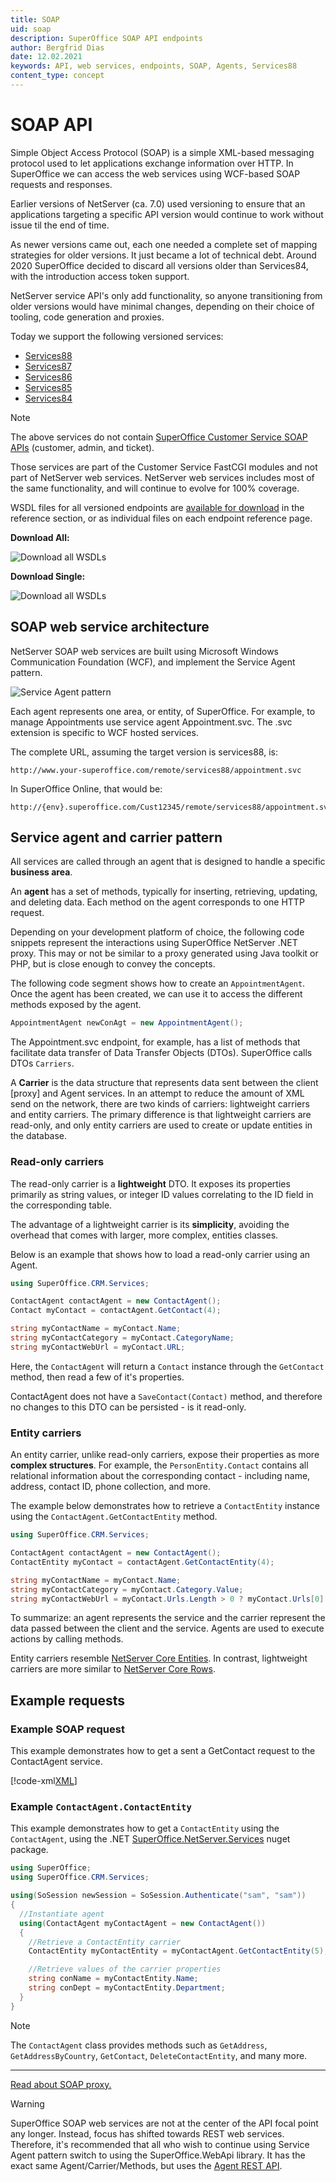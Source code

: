 ```yaml
---
title: SOAP
uid: soap
description: SuperOffice SOAP API endpoints
author: Bergfrid Dias
date: 12.02.2021
keywords: API, web services, endpoints, SOAP, Agents, Services88
content_type: concept
---
```


# SOAP API

Simple Object Access Protocol (SOAP) is a simple XML-based messaging protocol used to let applications exchange information over HTTP. In SuperOffice we can access the web services using WCF-based SOAP requests and responses.

Earlier versions of NetServer (ca. 7.0) used versioning to ensure that an applications targeting a specific API version would continue to work without issue til the end of time.

As newer versions came out, each one needed a complete set of mapping strategies for older versions. It just became a lot of technical debt. Around 2020 SuperOffice decided to discard all versions older than Services84, with the introduction access token support.

NetServer service API's only add functionality, so anyone transitioning from older versions would have minimal changes, depending on their choice of tooling, code generation and proxies.

Today we support the following versioned services:

* [Services88][1]
* [Services87][2]
* [Services86][3]
* [Services85][4]
* [Services84][5]

> [!NOTE]
> The above services do not contain [SuperOffice Customer Service SOAP APIs][6] (customer, admin, and ticket).
>
> Those services are part of the Customer Service FastCGI modules and not part of NetServer web services. NetServer web services includes most of the same functionality, and will continue to evolve for 100% coverage.

WSDL files for all versioned endpoints are [available for download][8] in the reference section, or as individual files on each endpoint reference page.

**Download All:**

![Download all WSDLs][wsdl-all]

**Download Single:**

![Download all WSDLs][wsdl-single]

## SOAP web service architecture

NetServer SOAP web services are built using Microsoft Windows Communication Foundation (WCF), and implement the Service Agent pattern.

![Service Agent pattern][service-agent]

Each agent represents one area, or entity, of SuperOffice. For example, to manage Appointments use service agent Appointment.svc. The .svc extension is specific to WCF hosted services.

The complete URL, assuming the target version is services88, is:

```http
http://www.your-superoffice.com/remote/services88/appointment.svc
```

In SuperOffice Online, that would be:

```http
http://{env}.superoffice.com/Cust12345/remote/services88/appointment.svc
```

## Service agent and carrier pattern

All services are called through an agent that is designed to handle a specific **business area**.

An **agent** has a set of methods, typically for inserting, retrieving, updating, and deleting data. Each method on the agent corresponds to one HTTP request.

Depending on your development platform of choice, the following code snippets represent the interactions using SuperOffice NetServer .NET proxy. This may or not be similar to a proxy generated using Java toolkit or PHP, but is close enough to convey the concepts.

The following code segment shows how to create an `AppointmentAgent`. Once the agent has been created, we can use it to access the different methods exposed by the agent.

```csharp
AppointmentAgent newConAgt = new AppointmentAgent();
```

The Appointment.svc endpoint, for example, has a list of methods that facilitate data transfer of Data Transfer Objects (DTOs). SuperOffice calls DTOs `Carriers`.

A **Carrier** is the data structure that represents data sent between the client [proxy] and Agent services. In an attempt to reduce the amount of XML send on the network, there are two kinds of carriers: lightweight carriers and entity carriers. The primary difference is that lightweight carriers are read-only, and only entity carriers are used to create or update entities in the database.

### Read-only carriers

The read-only carrier is a **lightweight** DTO. It exposes its properties primarily as string values, or integer ID values correlating to the ID field in the corresponding table.

The advantage of a lightweight carrier is its **simplicity**, avoiding the overhead that comes with larger, more complex, entities classes.

Below is an example that shows how to load a read-only carrier using an Agent.

```csharp
using SuperOffice.CRM.Services;

ContactAgent contactAgent = new ContactAgent();
Contact myContact = contactAgent.GetContact(4);

string myContactName = myContact.Name;
string myContactCategory = myContact.CategoryName;
string myContactWebUrl = myContact.URL;
```

Here, the `ContactAgent` will return a `Contact` instance through the `GetContact` method, then read a few of it's properties.

ContactAgent does not have a `SaveContact(Contact)` method, and therefore no changes to this DTO can be persisted - is it read-only.

### Entity carriers

An entity carrier, unlike read-only carriers, expose their properties as more **complex structures**. For example, the `PersonEntity.Contact` contains all relational information about the corresponding contact - including name, address, contact ID, phone collection, and more.

The example below demonstrates how to retrieve a `ContactEntity` instance using the `ContactAgent.GetContactEntity` method.

```csharp
using SuperOffice.CRM.Services;

ContactAgent contactAgent = new ContactAgent();
ContactEntity myContact = contactAgent.GetContactEntity(4);

string myContactName = myContact.Name;
string myContactCategory = myContact.Category.Value;
string myContactWebUrl = myContact.Urls.Length > 0 ? myContact.Urls[0].Value : "";
```

To summarize: an agent represents the service and the carrier represent the data passed between the client and the service. Agents are used to execute actions by calling methods.

Entity carriers resemble [NetServer Core Entities][1]. In contrast, lightweight carriers are more similar to [NetServer Core Rows][10].

## Example requests

### Example SOAP request

This example demonstrates how to get a sent a GetContact request to the ContactAgent service.

[!code-xml[XML](../../../authentication/onsite/sosession/includes/soap-env.xml)]

### Example `ContactAgent.ContactEntity`

This example demonstrates how to get a `ContactEntity` using the `ContactAgent`, using the .NET [SuperOffice.NetServer.Services][9] nuget package.

```csharp
using SuperOffice;
using SuperOffice.CRM.Services;

using(SoSession newSession = SoSession.Authenticate("sam", "sam"))
{
  //Instantiate agent
  using(ContactAgent myContactAgent = new ContactAgent())
  {
    //Retrieve a ContactEntity carrier
    ContactEntity myContactEntity = myContactAgent.GetContactEntity(5);

    //Retrieve values of the carrier properties
    string conName = myContactEntity.Name;
    string conDept = myContactEntity.Department;
  }
}
```

> [!NOTE]
> The `ContactAgent` class provides methods such as `GetAddress`, `GetAddressByCountry`, `GetContact`, `DeleteContactEntity`, and many more.

---

[Read about SOAP proxy.][7]

> [!WARNING]
> SuperOffice SOAP web services are not at the center of the API focal point any longer. Instead, focus has shifted towards REST web services. Therefore, it's recommended that all who wish to continue using Service Agent pattern switch to using the SuperOffice.WebApi library. It has the exact same Agent/Carrier/Methods, but uses the [Agent REST API][11].

<!-- Referenced links -->
[1]: ../../../reference/soap/Services88/index.md
[2]: ../../../reference/soap/Services87/index.md
[3]: ../../../reference/soap/Services86/index.md
[4]: ../../../reference/soap/Services85/index.md
[5]: ../../../reference/soap/Services84/index.md
[6]: ../../../../service/soap/overview.md
[7]: ../../proxies/index.md#soap-client-proxy
[8]: ../../../reference/soap/index.md
[9]: https://www.nuget.org/packages/SuperOffice.NetServer.Services
[10]: ../../proxies/index.md#webapi-client-proxy
[11]: ../rest-webapi/index.md

<!-- Referenced images -->
[service-agent]: ../../media/netserver-servce-agent.png
[wsdl-all]: ../../media/download-all-wsdls.png
[wsdl-single]: ../../media/download-all-wsdls.png
